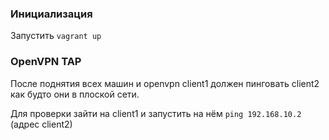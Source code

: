 ### Инициализация

Запустить `vagrant up`

### OpenVPN TAP

После поднятия всех машин и openvpn client1 должен пинговать client2 как будто они в плоской сети.

Для проверки зайти на client1 и запустить на нём `ping 192.168.10.2` (адрес client2)

